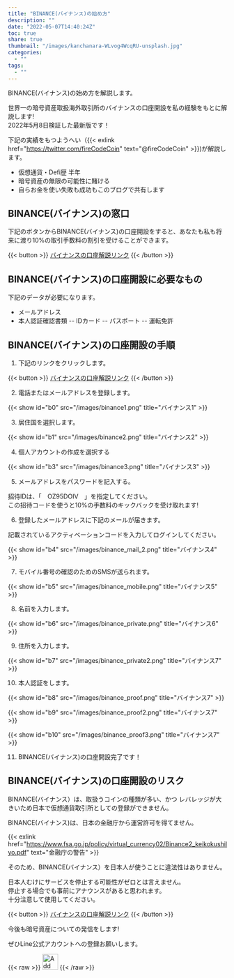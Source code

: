 ```yaml
---
title: "BINANCE(バイナンス)の始め方"
description: ""
date: "2022-05-07T14:40:24Z"
toc: true
share: true
thumbnail: "/images/kanchanara-WLvog4WcqRU-unsplash.jpg"
categories:
  - ""
tags:
  - ""
---
```


BINANCE(バイナンス)の始め方を解説します。  

世界一の暗号資産取扱海外取引所のバイナンスの口座開設を私の経験をもとに解説します!  
2022年5月8日検証した最新版です！

<!--more-->

下記の実績をもつようへい（{{< exlink href="https://twitter.com/fireCodeCoin" text="@fireCodeCoin" >}})が解説します。

- 仮想通貨・Defi歴 半年
- 暗号資産の無限の可能性に賭ける
- 自らお金を使い失敗も成功もこのブログで共有します  

## BINANCE(バイナンス)の窓口

下記のボタンからBINANCE(バイナンス)の口座開設をすると、あなたも私も将来に渡り10%の取引手数料の割引を受けることができます。

 {{< button >}}
<a href="https://accounts.binance.com/ja/register?ref=OZ95DOIV">
バイナンスの口座解説リンク</a>
{{< /button >}}

## BINANCE(バイナンス)の口座開設に必要なもの

下記のデータが必要になります。
- メールアドレス
- 本人認証確認書類
-- IDカード
-- パスポート
-- 運転免許

## BINANCE(バイナンス)の口座開設の手順

1. 下記のリンクをクリックします。

 {{< button >}}
<a href="https://accounts.binance.com/ja/register?ref=OZ95DOIV">
バイナンスの口座解説リンク</a>
{{< /button >}}

2. 電話またはメールアドレスを登録します。

{{< show id="b0" src="/images/binance1.png" title="バイナンス1" >}}

3. 居住国を選択します。

{{< show id="b1" src="/images/binance2.png" title="バイナンス2" >}}

4. 個人アカウントの作成を選択する

{{< show id="b3" src="/images/binance3.png" title="バイナンス3" >}}

5. メールアドレスをパスワードを記入する。

招待IDは、「　OZ95DOIV　」を指定してください。  
この招待コードを使うと10%の手数料のキックバックを受け取れます!

6. 登録したメールアドレスに下記のメールが届きます。

記載されているアクティベーションコードを入力してログインしてください。

{{< show id="b4" src="/images/binance_mail_2.png" title="バイナンス4" >}}

7. モバイル番号の確認のためのSMSが送られます。

{{< show id="b5" src="/images/binance_mobile.png" title="バイナンス5" >}}

8. 名前を入力します。

{{< show id="b6" src="/images/binance_private.png" title="バイナンス6" >}}

9. 住所を入力します。

{{< show id="b7" src="/images/binance_private2.png" title="バイナンス7" >}}

10. 本人認証をします。

{{< show id="b8" src="/images/binance_proof.png" title="バイナンス7" >}}

{{< show id="b9" src="/images/binance_proof2.png" title="バイナンス7" >}}

{{< show id="b10" src="/images/binance_proof3.png" title="バイナンス7" >}}

11. BINANCE(バイナンス)の口座開設完了です！

## BINANCE(バイナンス)の口座開設のリスク

BINANCE(バイナンス）は、取扱うコインの種類が多い、かつ
レバレッジが大きいため日本で仮想通貨取引所としての登録ができません。    
     
BINANCE(バイナンス)は、日本の金融庁から運営許可を得てません。  

{{< exlink href="https://www.fsa.go.jp/policy/virtual_currency02/Binance2_keikokushilyo.pdf" text="金融庁の警告" >}}

そのため、BINANCE(バイナンス）を日本人が使うことに違法性はありません。  

日本人むけにサービスを停止する可能性がゼロとは言えません。  
停止する場合でも事前にアナウンスがあると思われます。  
十分注意して使用してください。

{{< button >}}
<a href="https://accounts.binance.com/ja/register?ref=OZ95DOIV">
バイナンスの口座解説リンク</a>
{{< /button >}}

今後も暗号資産についての発信をします!

ぜひLine公式アカウントへの登録お願いします。

{{< raw >}}
<a href="https://lin.ee/s3Ji7QW"><img src="https://scdn.line-apps.com/n/line_add_friends/btn/en.png" alt="Add friend" height="36" border="0"></a>
{{< /raw >}}





